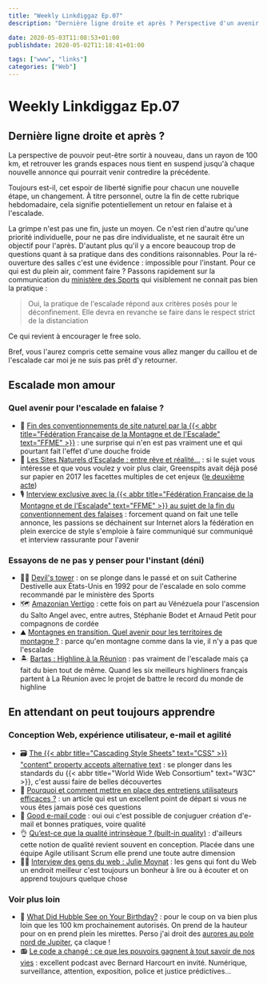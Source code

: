 ```yaml
---
title: "Weekly Linkdiggaz Ep.07"
description: "Dernière ligne droite et après ? Perspective d'un avenir partagé entre escalade et conception Web. Tout comme avant, sauf que ce sera après."

date: 2020-05-03T11:08:53+01:00
publishdate: 2020-05-02T11:18:41+01:00

tags: ["www", "links"]
categories: ["Web"]
---
```


# Weekly Linkdiggaz Ep.07

## Dernière ligne droite et après&nbsp;?

La perspective de pouvoir peut-être sortir à nouveau, dans un rayon de 100 km, et retrouver les grands espaces nous tient en suspend jusqu'à chaque nouvelle annonce qui pourrait venir contredire la précédente.

Toujours est-il, cet espoir de liberté signifie pour chacun une nouvelle étape, un changement.
À titre personnel, outre la fin de cette rubrique hebdomadaire, cela signifie potentiellement un retour en falaise et à l'escalade.

La grimpe n'est pas une fin, juste un moyen. Ce n'est rien d'autre qu'une priorité individuelle, pour ne pas dire individualiste, et ne saurait être un objectif pour l'après. D'autant plus qu'il y a encore beaucoup trop de questions quant à sa pratique dans des conditions raisonnables. Pour la ré-ouverture des salles c'est une évidence&nbsp;: impossible pour l'instant. Pour ce qui est du plein air, comment faire&nbsp;? Passons rapidement sur la communication du [ministère des Sports](https://twitter.com/Sports_gouv/status/1255832264694521858) qui visiblement ne connait pas bien la pratique&nbsp;:

> Oui, la pratique de l'escalade répond aux critères posés pour le déconfinement. Elle devra en revanche se faire dans le respect strict de la distanciation

Ce qui revient à encourager le free solo.

Bref, vous l'aurez compris cette semaine vous allez manger du caillou et de l'escalade car moi je ne suis pas prêt d'y retourner.

## Escalade mon amour

### Quel avenir pour l'escalade en falaise&nbsp;?

- 🚨 [Fin des conventionnements de site naturel par la {{< abbr title="Fédération Française de la Montagne et de l'Escalade" text="FFME" >}}](https://planetgrimpe.com/2020/04/28/la-ffme-annonce-la-fin-des-conventions-la-grimpe-en-falaise-menacee/)&nbsp;: une surprise qui n'en est pas vraiment une et qui pourtant fait l'effet d'une douche froide
- 🤯 [Les Sites Naturels d’Escalade&nbsp;: entre rêve et réalité…](https://greenspits.com/la-guerre-des-sites/)&nbsp;: si le sujet vous intéresse et que vous voulez y voir plus clair, Greenspits avait déjà posé sur papier en 2017 les facettes multiples de cet enjeux ([le deuxième acte](https://greenspits.com/la-guerre-des-sites-2/))
- 🎙️ [Interview exclusive avec la {{< abbr title="Fédération Française de la Montagne et de l'Escalade" text="FFME" >}} au sujet de la fin du conventionnement des falaises](https://planetgrimpe.com/2020/05/01/interview-exclusive-avec-la-ffme-au-sujet-de-la-fin-du-conventionnement-des-falaises/)&nbsp;: forcement quand on fait une telle annonce, les passions se déchainent sur Internet alors la fédération en plein exercice de style s'emploie à faire communiqué sur communiqué et interview rassurante pour l'avenir

### Essayons de ne pas y penser pour l'instant (déni)

- 🧗‍♀️ [Devil's tower](https://youtu.be/4pbOAxxoC9c)&nbsp;: on se plonge dans le passé et on suit Catherine Destivelle aux États-Unis en 1992 pour de l'escalade en solo comme recommandé par le ministère des Sports
- 🗺️ [Amazonian Vertigo](https://vimeo.com/308215394)&nbsp;: cette fois on part au Vénézuela pour l'ascension du Salto Angel avec, entre autres, Stéphanie Bodet et Arnaud Petit pour compagnons de cordée
- ⛰️ [Montagnes en transition. Quel avenir pour les territoires de montagne&nbsp;?](https://vimeo.com/383518471)&nbsp;: parce qu'en montagne comme dans la vie, il n'y a pas que l'escalade
- 🏝️ [Bartas&nbsp;: Highline à la Réunion](https://vimeo.com/164248959)&nbsp;: pas vraiment de l'escalade mais ça fait du bien tout de même. Quand les six meilleurs highliners français partent à La Réunion avec le projet de battre le record du monde de highline

## En attendant on peut toujours apprendre

### Conception Web, expérience utilisateur, e-mail et agilité

- 🗃️ <a href="https://www.stefanjudis.com/today-i-learned/css-content-accepts-alternative-text/" hreflang="en">The {{< abbr title="Cascading Style Sheets" text="CSS" >}} "content" property accepts alternative text</a>&nbsp;: se plonger dans les standards du {{< abbr title="World Wide Web Consortium" text="W3C" >}}, c'est aussi faire de belles découvertes
- 📝 [Pourquoi et comment mettre en place des entretiens utilisateurs efficaces&nbsp;?](https://www.uptilab.com/fr/pourquoi-et-comment-mettre-en-place-des-entretiens-utilisateurs-efficaces/)&nbsp;: un article qui est un excellent point de départ si vous ne vous êtes jamais posé ces questions
- 📧 <a href="https://www.goodemailcode.com/" hreflang="en">Good e-mail code</a>&nbsp;: oui oui c'est possible de conjuguer création d'e-mail et bonnes pratiques, voire qualité
- 👌 [Qu’est-ce que la qualité intrinsèque&nbsp;? (built-in quality)](https://jp-lambert.me/quest-ce-que-la-qualite-intrinseque-built-in-quality-8b56ca0292c7)&nbsp;: d'ailleurs cette notion de qualité revient souvent en conception. Placée dans une équipe Agile utilisant Scrum elle prend une toute autre dimension
- 👩‍💻 [Interview des gens du web : Julie Moynat](https://www.alsacreations.com/actu/lire/1808-Interview-des-gens-du-web--Julie-Moynat.html)&nbsp;: les gens qui font du Web un endroit meilleur c'est toujours un bonheur à lire ou à écouter et on apprend toujours quelque chose

### Voir plus loin

- 🔭 <a href="https://www.nasa.gov/content/goddard/what-did-hubble-see-on-your-birthday" hreflang="en">What Did Hubble See on Your Birthday?</a>&nbsp;: pour le coup on va bien plus loin que les 100 km prochainement autorisés. On prend de la hauteur pour on en prend plein les mirettes. Perso j'ai droit des [aurores au pole nord de Jupiter](https://imagine.gsfc.nasa.gov/hst_bday/images/june-2-2019-jupiter-s-auroras.jpg), ça claque&nbsp;!
- 📻 [Le code a changé&nbsp;: ce que les pouvoirs gagnent à tout savoir de nos vies](https://www.franceinter.fr/emissions/le-code-a-change/ce-que-les-pouvoirs-gagnent-a-tout-savoir-de-nos-vies)&nbsp;: excellent podcast avec Bernard Harcourt en invité. Numérique, surveillance, attention, exposition, police et justice prédictives…
